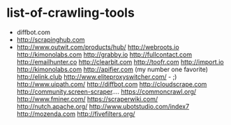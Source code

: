 # list-of-crawling-tools

* diffbot.com
* http://scrapinghub.com
* http://www.outwit.com/products/hub/ http://webroots.io  http://kimonolabs.com  http://grabby.io http://fullcontact.com http://emailhunter.co http://clearbit.com http://toofr.com http://import.io http://kimonolabs.com http://apifier.com (my number one favorite) http://elink.club http://www.eliteproxyswitcher.com/ - ;) http://www.uipath.com/ http://diffbot.com  http://cloudscrape.com  http://community.screen-scraper.... https://commoncrawl.org/ http://www.fminer.com/ https://scraperwiki.com/ http://nutch.apache.org/ http://www.ubotstudio.com/index7 http://mozenda.com http://fivefilters.org/
